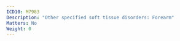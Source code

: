 ```yaml
---
ICD10: M7983
Description: "Other specified soft tissue disorders: Forearm"
Matters: No
Weight: 0
---
```


